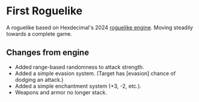 # First Roguelike

A roguelike based on Hexdecimal's 2024 [roguelike engine](https://github.com/HexDecimal/roguelikedev-tutorial-engine-2024). Moving steadily towards a complete game.

## Changes from engine
+ Added range-based randomness to attack strength.
+ Added a simple evasion system. (Target has [evasion] chance of dodging an attack.)
+ Added a simple enchantment system (+3, -2, etc.).
+ Weapons and armor no longer stack.
